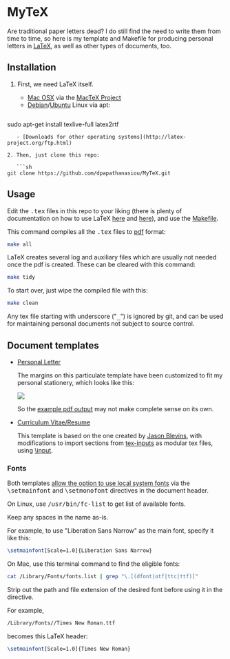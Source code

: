 # MyTeX

Are traditional paper letters dead? I do still find the need to write them from time to time, so here is my template and Makefile for producing personal letters in [LaTeX](http://www.latex-project.org/), as well as other types of documents, too.

## Installation

1. First, we need LaTeX itself.

   - [Mac OSX](https://www.apple.com/macosx) via the [MacTeX Project](https://www.tug.org/mactex/)
   - [Debian](http://www.debian.org/)/[Ubuntu](https://www.ubuntu.com/) Linux via apt:
     ```sh
sudo apt-get install texlive-full latex2rtf
```
   - [Downloads for other operating systems](http://latex-project.org/ftp.html)

2. Then, just clone this repo:

   ```sh
git clone https://github.com/dpapathanasiou/MyTeX.git
```

## Usage

Edit the <tt>.tex</tt> files in this repo to your liking (there is plenty of documentation on how to use LaTeX [here](http://latex-project.org/guides/) and [here](http://latex-project.org/guides/)), and use the [Makefile](Makefile).

This command compiles all the <tt>.tex</tt> files to [pdf](http://en.wikipedia.org/wiki/Portable_Document_Format) format:

```sh
make all
```

LaTeX creates several log and auxiliary files which are usually not needed once the pdf is created. These can be cleared with this command:

```sh
make tidy
```

To start over, just wipe the compiled file with this:

```sh
make clean
```

Any tex file starting with underscore ("<tt>_</tt>") is ignored by git, and can be used for maintaining personal documents not subject to source control.

## Document templates

* [Personal Letter](personal-letter.tex)

   The margins on this particulate template have been customized to fit my personal stationery, which looks like this:

   <a href="http://i.imgur.com/zCs3ffN.jpg" target="_blank"><img src="http://i.imgur.com/SsvPKoH.jpg" border="0" /></a>

   So the [example pdf output](personal-letter.pdf) may not make complete sense on its own.

* [Curriculum Vitae/Resume](cv.tex)

   This template is based on the one created by [Jason Blevins](http://jblevins.org/projects/cv-template/), with modifications to import sections from [tex-inputs](tex-inputs) as modular tex files, using [\input](http://www.personal.ceu.hu/tex/input.htm#input).

### Fonts

Both templates [allow the option to use local system fonts](http://stackoverflow.com/a/1840608) via the <tt>\setmainfont</tt> and <tt>\setmonofont</tt> directives in the document header.

On Linux, use <tt>/usr/bin/fc-list</tt> to get list of available fonts.

Keep any spaces in the name as-is.

For example, to use "Liberation Sans Narrow" as the main font, specify it like this:

```tex
\setmainfont[Scale=1.0]{Liberation Sans Narrow}
```

On Mac, use this terminal command to find the eligible fonts:

```sh
cat /Library/Fonts/fonts.list | grep "\.[(dfont|otf|ttc|ttf)]"
```

Strip out the path and file extension of the desired font before using it in the directive.

For example,

```sh
/Library/Fonts//Times New Roman.ttf
```

becomes this LaTeX header:

```tex
\setmainfont[Scale=1.0]{Times New Roman}
```
